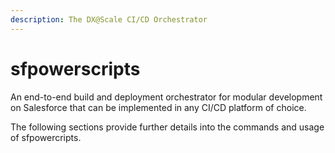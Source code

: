 ```yaml
---
description: The DX@Scale CI/CD Orchestrator
---
```


# sfpowerscripts

An end-to-end build and deployment orchestrator for modular development on Salesforce that can be implemented in any CI/CD platform of choice.&#x20;



The following sections provide further details into the commands and usage of sfpowercripts.

